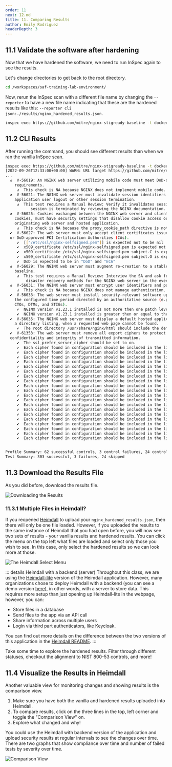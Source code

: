 ```yaml
---
order: 11
next: 12.md
title: 11. Comparing Results
author: Emily Rodriguez
headerDepth: 3
---
```


## 11.1 Validate the software after hardening

Now that we have hardened the software, we need to run InSpec again to see the results.

Let's change directories to get back to the root directory.

```sh
cd /workspaces/saf-training-lab-environment/
```

Now, rerun the InSpec scan with a different file name by changing the `--reporter` to have a new file name indicating that these are the hardened results like this: `--reporter cli json:./results/nginx_hardened_results.json`.

```sh
inspec exec https://github.com/mitre/nginx-stigready-baseline -t docker://nginx --reporter cli json:./results/nginx_hardened_results.json --input-file inputs.yml
```

## 11.2 CLI Results

After running the command, you should see different results than when we ran the vanilla InSpec scan.

```sh
inspec exec https://github.com/mitre/nginx-stigready-baseline -t docker://nginx --reporter cli json:./results/nginx_hardened_results.json --input-file inputs.yml
[2022-09-26T12:33:00+00:00] WARN: URL target https://github.com/mitre/nginx-stigready-baseline transformed to https://github.com/mitre/nginx-stigready-baseline/archive/master.tar.gz. Consider using the git fetcher
...
  ↺  V-56019: An NGINX web server utilizing mobile code must meet DoD-defined mobile code
    requirements.
     ↺  This check is NA because NGINX does not implement mobile code.
  ↺  V-56021: The NGINX web server must invalidate session identifiers upon hosted
    application user logout or other session termination.
     ↺  This test requires a Manual Review: Verify it invalidates session identifiers when a
           session is terminated by reviewing the NGINX documentation.
  ↺  V-56025: Cookies exchanged between the NGINX web server and client, such as session
    cookies, must have security settings that disallow cookie access outside the
    originating web server and hosted application.
     ↺  This check is NA because the proxy_cookie_path directive is not configured.
  ✔  V-56027: The web server must only accept client certificates issued by DoD PKI
  or DoD-approved PKI Certification Authorities (CAs).
     ✔  [["/etc/ssl/nginx-selfsigned.pem"]] is expected not to be nil
     ✔  x509_certificate /etc/ssl/nginx-selfsigned.pem is expected not to be nil
     ✔  x509_certificate /etc/ssl/nginx-selfsigned.pem subject.C is expected to cmp == "US"
     ✔  x509_certificate /etc/ssl/nginx-selfsigned.pem subject.O is expected to cmp == "U.S. Government"
     ✔  DoD is expected to be in "DoD" and "ECA"
  ↺  V-56029: The NGINX web server must augment re-creation to a stable and known
    baseline.
     ↺  This test requires a Manual Review: Interview the SA and ask for documentation on the
         disaster recovery methods for the NGINX web server in the event of the necessity for rollback.
  ↺  V-56031: The NGINX web server must encrypt user identifiers and passwords.
     ↺  This check is NA because NGINX does not manage authentication.
  ✔  V-56033: The web server must install security-relevant software updates within
    the configured time period directed by an authoritative source (e.g., IAVM,
    CTOs, DTMs, and STIGs).
     ✔  NGINX version v1.23.1 installed is not more then one patch level behind v1.23.0 is expected to cmp >= "1.23.0"
     ✔  NGINX version v1.23.1 installed is greater then or equal to the organization approved version v1.23.1 is expected to cmp >= "1.23.1"
  ✔  V-56035: The NGINX web server must display a default hosted application web page, not
    a directory listing, when a requested web page cannot be found.
     ✔  The root directory /usr/share/nginx/html should include the default index.html file.
  ✔  V-61353: The web server must remove all export ciphers to protect the
  confidentiality and integrity of transmitted information.
     ✔  The ssl_prefer_server_cipher should be set to on.
     ✔  Each cipher found in configuration should be included in the list of ciphers approved to encrypt data
     ✔  Each cipher found in configuration should be included in the list of ciphers approved to encrypt data
     ✔  Each cipher found in configuration should be included in the list of ciphers approved to encrypt data
     ✔  Each cipher found in configuration should be included in the list of ciphers approved to encrypt data
     ✔  Each cipher found in configuration should be included in the list of ciphers approved to encrypt data
     ✔  Each cipher found in configuration should be included in the list of ciphers approved to encrypt data
     ✔  Each cipher found in configuration should be included in the list of ciphers approved to encrypt data
     ✔  Each cipher found in configuration should be included in the list of ciphers approved to encrypt data
     ✔  Each cipher found in configuration should be included in the list of ciphers approved to encrypt data
     ✔  Each cipher found in configuration should be included in the list of ciphers approved to encrypt data
     ✔  Each cipher found in configuration should be included in the list of ciphers approved to encrypt data
     ✔  Each cipher found in configuration should be included in the list of ciphers approved to encrypt data
     ✔  Each cipher found in configuration should be included in the list of ciphers approved to encrypt data
     ✔  Each cipher found in configuration should be included in the list of ciphers approved to encrypt data
     ✔  Each cipher found in configuration should be included in the list of ciphers approved to encrypt data
     ✔  Each cipher found in configuration should be included in the list of ciphers approved to encrypt data
     ✔  Each cipher found in configuration should be included in the list of ciphers approved to encrypt data
     ✔  Each cipher found in configuration should be included in the list of ciphers approved to encrypt data
     ✔  Each cipher found in configuration should be included in the list of ciphers approved to encrypt data
     ✔  Each cipher found in configuration should be included in the list of ciphers approved to encrypt data


Profile Summary: 62 successful controls, 3 control failures, 24 controls skipped
Test Summary: 303 successful, 3 failures, 24 skipped
```

## 11.3 Download the Results File

As you did before, download the results file.

![Downloading the Results](../../assets/img/Codespaces_Download_Harden_Results.png)

### 11.3.1 Multiple Files in Heimdall?

If you reopened [Heimdall](https://heimdall-lite.mitre.org/) to upload your `nginx_hardened_results.json`, then there will only be one file loaded. However, if you uploaded the results to the same instance of Heimdall that you had open before, you will now see two sets of results - your vanilla results and hardened results. You can click the menu on the top left what files are loaded and select only those you wish to see. In this case, only select the hardened results so we can look more at those.

![The Heimdall Select Menu](../../assets/img/Heimdall_Select_Menu.png)

::: details Heimdall with a backend (server)
Throughout this class, we are using the [Heimdall-lite](https://heimdall-lite.mitre.org/) version of the Heimdall application. However, many organizations chose to deploy Heimdall with a backend (you can see a demo version [here](https://heimdall-demo.mitre.org/)), in other words, with a server to store data. This requires more setup than just opening up Heimdall-lite in the webpage, however, you can:

- Store files in a database
- Send files to the app via an API call
- Share information across multiple users
- Login via third part authenticators, like Keycloak.

You can find out more details on the difference between the two versions of this application in the [Heimdall README](https://github.com/mitre/heimdall2#heimdall-lite-vs-heimdall-with-backend-server).
:::

Take some time to explore the hardened results. Filter through different statuses, checkout the alignment to NIST 800-53 controls, and more!

## 11.4 Visualize the Results in Heimdall

Another valuable view for monitoring changes and showing results is the comparison view.

1. Make sure you have both the vanilla and hardened results uploaded into Heimdall.
2. To compare results, click on the three lines in the top, left corner and toggle the "Comparison View" on.
3. Explore what changed and why!

You could use the Heimdall with backend version of the application and upload security results at regular intervals to see the changes over time. There are two graphs that show compliance over time and number of failed tests by severity over time.

![Comparison View](../../assets/img/Heimdall_Click_ComparisonView.png)

